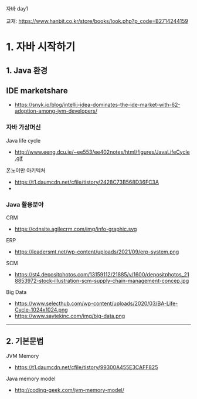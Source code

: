 자바 day1

교재: https://www.hanbit.co.kr/store/books/look.php?p_code=B2714244159

# 1. 자바 시작하기

## 1. Java 환경

## IDE marketshare
 - https://snyk.io/blog/intellij-idea-dominates-the-ide-market-with-62-adoption-among-jvm-developers/


### 자바 가상머신
 
Java life cycle
 - http://www.eeng.dcu.ie/~ee553/ee402notes/html/figures/JavaLifeCycle.gif


폰노이만 아키텍처
 - https://t1.daumcdn.net/cfile/tistory/2428C73B568D36FC3A
 - 

### Java 활용분야

CRM
 - https://cdnsite.agilecrm.com/img/info-graphic.svg

ERP
 - https://leadersmt.net/wp-content/uploads/2021/09/erp-system.png

SCM
 - https://st4.depositphotos.com/13159112/21885/v/1600/depositphotos_218853972-stock-illustration-scm-supply-chain-management-concep.jpg

Big Data
 - https://www.selecthub.com/wp-content/uploads/2020/03/BA-Life-Cycle-1024x1024.png
 - https://www.saytekinc.com/img/big-data.png


---

## 2. 기본문법

JVM Memory
 - https://t1.daumcdn.net/cfile/tistory/99300A455E3CAFF825

Java memory model
 - http://coding-geek.com/jvm-memory-model/
 
